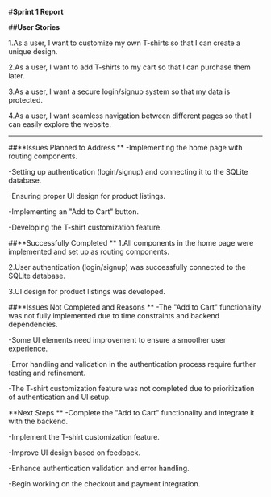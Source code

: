 #**Sprint 1 Report**

##**User Stories**

1.As a user, I want to customize my own T-shirts so that I can create a unique design.

2.As a user, I want to add T-shirts to my cart so that I can purchase them later.

3.As a user, I want a secure login/signup system so that my data is protected.

4.As a user, I want seamless navigation between different pages so that I can easily explore the website.

---

##**Issues Planned to Address
**
-Implementing the home page with routing components.

-Setting up authentication (login/signup) and connecting it to the SQLite database.

-Ensuring proper UI design for product listings.

-Implementing an "Add to Cart" button.

-Developing the T-shirt customization feature.

##**Successfully Completed
**
1.All components in the home page were implemented and set up as routing components.

2.User authentication (login/signup) was successfully connected to the SQLite database.

3.UI design for product listings was developed.

##**Issues Not Completed and Reasons
**
-The "Add to Cart" functionality was not fully implemented due to time constraints and backend dependencies.

-Some UI elements need improvement to ensure a smoother user experience.

-Error handling and validation in the authentication process require further testing and refinement.

-The T-shirt customization feature was not completed due to prioritization of authentication and UI setup.

**Next Steps
**
-Complete the "Add to Cart" functionality and integrate it with the backend.

-Implement the T-shirt customization feature.

-Improve UI design based on feedback.

-Enhance authentication validation and error handling.

-Begin working on the checkout and payment integration.


